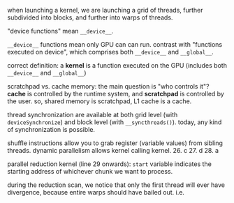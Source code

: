 when launching a kernel, we are launching a grid of threads, further subdivided into blocks, and further into warps of threads.

"device functions" mean `__device__`. 

`__device__` functions mean only GPU can can run. contrast with "functions executed on device", which comprises both `__device__` and `__global__`.

correct definition: a **kernel** is a function executed on the GPU (includes both `__device__` and `__global__`)

scratchpad vs. cache memory: the main question is "who controls it"? **cache** is controlled by the runtime system, and **scratchpad** is controlled by the user. so, shared memory is scratchpad, L1 cache is a cache.

thread synchronization are available at both grid level (with `deviceSynchronize`) and block level (with `__syncthreads()`). today, any kind of synchronization is possible.

shuffle instructions allow you to grab register (variable values) from sibling threads. dynamic parallelism allows kernel calling kernel.
26. c
27. d
28. a

parallel reduction kernel (line 29 onwards): `start` variable indicates the starting address of whichever chunk we want to process.

during the reduction scan, we notice that only the first thread will ever have divergence, because entire warps should have bailed out. i.e. 